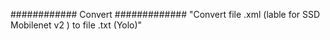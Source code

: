 ############ Convert #############
"Convert file .xml (lable for SSD Mobilenet v2 ) to file .txt (Yolo)"


